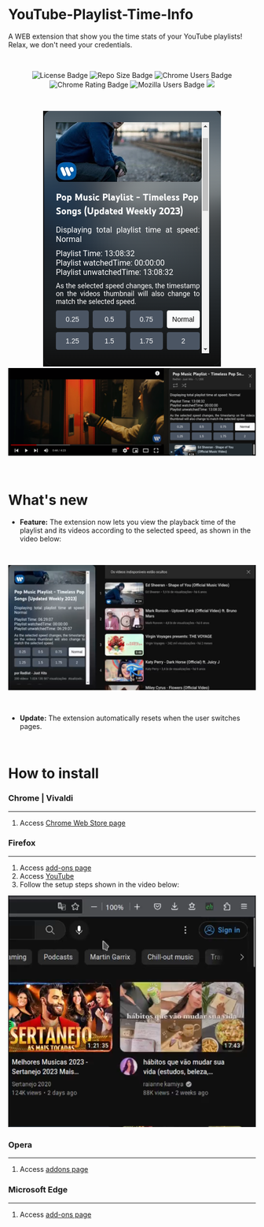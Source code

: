 # YouTube-Playlist-Time-Info

<p>A WEB extension that show you the time stats of your YouTube playlists! Relax, we don't need your credentials.</p>

<br>

<p  align="center">
  <img src="https://img.shields.io/github/license/vitor0p9f/youtube-playlist-time-info?color=dark&style=plastic" alt="License Badge"/>
  <img src="https://img.shields.io/github/repo-size/vitor0p9f/youtube-playlist-time-info?color=dark&style=plastic" alt="Repo Size Badge"/>
 <img src="https://img.shields.io/chrome-web-store/users/baiijeboainjcealpenohoogjkplopmh?color=blue&label=Chrome%20users&style=plastic" alt="Chrome Users Badge"/>
 <img src="https://img.shields.io/chrome-web-store/rating/baiijeboainjcealpenohoogjkplopmh?color=yellow&label=Chrome%20rating&style=plastic" alt="Chrome Rating Badge"/>
 <img src="https://img.shields.io/amo/users/youtube-playlist-time-info?label=Mozilla%20users&style=plastic" alt="Mozilla Users Badge"/>
 <img src="https://img.shields.io/amo/rating/youtube-playlist-time-info?color=yellow&label=Mozilla%20rating&style=plastic"/>
</p>

<br>

<p  align="center">

  <img  src="./Example-Playlist%20Panel.png" alt="Image showing the extension working in the playlist info tab"/>

  <img  src="./Example-Watch%20Panel.png" alt="Image showing the extension working while viewing a video in the playlist"/>

</p>  

<br>

# What's new

* <b>Feature:</b> The extension now lets you view the playback time of the playlist and its videos according to the selected speed, as shown in the video below:

<br>

[![Watch the video](./ExtensionExampleThumbnail.png)](https://youtu.be/juTRNImp164)

<br>

* <b>Update:</b> The extension automatically resets when the user switches pages.

<br>

# How to install

### Chrome | Vivaldi

<hr>

1. Access <a  href="https://chrome.google.com/webstore/detail/youtube-playlist-time-inf/baiijeboainjcealpenohoogjkplopmh">Chrome Web Store page</a>

### Firefox

<hr>

1. Access <a  href="https://addons.mozilla.org/pt-BR/firefox/addon/youtube-playlist-time-info/">add-ons page</a>
2. Access <a href="https://www.youtube.com">YouTube </a>
3. Follow the setup steps shown in the video below:

[![Watch the video](./FireFoxConfigurationThumbnail.png)](https://youtu.be/OF082z5-qg4)

### Opera

<hr>

1. Access <a  href="https://addons.opera.com/en/extensions/details/youtube-playlist-time-info/">addons page</a>

### Microsoft Edge

<hr>

1. Access <a  href="https://microsoftedge.microsoft.com/addons/detail/youtube-playlist-time-inf/ndillecpkaamieconfpcilmipnigaoja">add-ons page</a>
